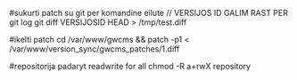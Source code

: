 

#sukurti patch su git per komandine eilute // VERSIJOS ID GALIM RAST PER git log
git diff VERSIJOSID HEAD > /tmp/test.diff

#ikelti patch
cd /var/www/gwcms && patch  -p1 < /var/www/version_sync/gwcms_patches/1.diff

#repositorija padaryt readwrite for all
chmod -R a+rwX repository